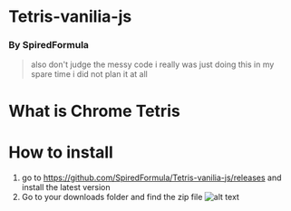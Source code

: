 # Tetris-vanilia-js

### By SpiredFormula

> also don't judge the messy code i really was just doing this in my spare time i did not plan it at all

# What is Chrome Tetris



# How to install

1. go to https://github.com/SpiredFormula/Tetris-vanilia-js/releases and install the latest version
2. Go to your downloads folder and find the zip file
![alt text](https://github.com/[SpiredFormula]/[Tetris-vanilia-js]/Images/READMEImages/[main]/Tute1.png?raw=true)

